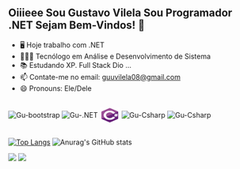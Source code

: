 ## Oiiieee Sou Gustavo Vilela Sou Programador .NET Sejam Bem-Vindos! 👋

- 🖥️ Hoje trabalho com .NET
- 👨🏻‍🎓 Tecnólogo em Análise e Desenvolvimento de Sistema
- 📚 Estudando XP. Full Stack Dio  ...
- 📫 Contate-me no email: guuvilela08@gmail.com
- 😄 Pronouns: Ele/Dele

<div style="display: inline_block"><br>
  <img align="center" alt="Gu-bootstrap" height="30" width="40" src="https://cdn.jsdelivr.net/gh/devicons/devicon@latest/icons/bootstrap/bootstrap-original.svg" />
  <img align="center" alt="Gu-.NET" height="30" width="40" src="https://cdn.jsdelivr.net/gh/devicons/devicon@latest/icons/dotnetcore/dotnetcore-original.svg" />
  <img align="center" alt="Gu-Csharp" height="30" width="40" src="https://raw.githubusercontent.com/devicons/devicon/master/icons/csharp/csharp-original.svg">
  <img align="center" alt="Gu-Csharp" height="30" width="40" src="https://cdn.jsdelivr.net/gh/devicons/devicon@latest/icons/azuresqldatabase/azuresqldatabase-original.svg" />
  <img align="center" alt="Gu-Csharp" height="30" width="40" src="https://cdn.jsdelivr.net/gh/devicons/devicon@latest/icons/blazor/blazor-original.svg" />
</div>
<br>

[![Top Langs](https://github-readme-stats.vercel.app/api/top-langs/?username=guvilela09&layout=donut)](https://github.com/guvilela09)
![Anurag's GitHub stats](https://github-readme-stats.vercel.app/api?username=guvilela09&show_icons=true&theme=tokyonight)

<div> 
  <a href = "mailto:guuvilela08@gmail.com"><img src="https://img.shields.io/badge/-Gmail-%23333?style=for-the-badge&logo=gmail&logoColor=white" target="_blank"></a>
  <a href="https://www.linkedin.com/in/gustavo-vilela-46440b242/" target="_blank"><img src="https://img.shields.io/badge/-LinkedIn-%230077B5?style=for-the-badge&logo=linkedin&logoColor=white" target="_blank"></a> 
  
</div>
